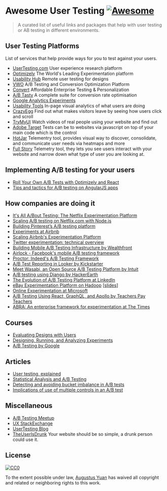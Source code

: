 # Awesome User Testing [![Awesome](https://cdn.rawgit.com/sindresorhus/awesome/d7305f38d29fed78fa85652e3a63e154dd8e8829/media/badge.svg)](https://github.com/sindresorhus/awesome)

> A curated list of useful links and packages that help with user testing or AB testing in different environments.

## User Testing Platforms

List of services that help provide ways for you to test against your users.

* [UserTesting.com](https://www.usertesting.com/) User experience research platform
* [Optimizely](https://www.optimizely.com/) The World's Leading Experimentation platform
* [Usability Hub](https://usabilityhub.com/) Remote user testing for designs
* [VWO](https://vwo.com/) A/B Testing and Conversion Optimization Platform
* [Convert](https://www.convert.com/) Affordable Enterprise Testing & Personalization
* [A/B Tasty](https://www.abtasty.com/uk/) A complete suite for conversion rate optimisation
* [Google Analytics Experiments](https://developers.google.com/analytics/solutions/experiments)
* [Usability Tools](http://usabilitytools.com/) In-page visual analytics of what users are doing
* [CrazyEgg](https://www.crazyegg.com/) Find out what makes visitors leave by seeing how users click and scroll
* [TryMyUI](http://www.trymyui.com/) Watch videos of real people using your website and find out
* [Adobe Target](https://business.adobe.com/products/target/adobe-target.html) Tests can be to websites via javascript on top of your main code which is the control
* [HotJar](https://www.hotjar.com/) Telementry tool, provides visual way to discover, consolidate, and communicate user needs via heatmaps and more
* [Full Story](https://www.fullstory.com) Telemetry tool, they lets you see users interact with your website and narrow down what type of user you are looking at. 

## Implementing A/B testing for your users

* [Roll Your Own A/B Tests with Optimizely and React](http://engineering.tilt.com/roll-your-own-ab-tests-with-optimizely-and-react/)
* [Tips and tactics for A/B testing on AngularJS apps](https://www.widerfunnel.com/ab-testing-on-angularjs/)

## How companies are doing it

* [It's All A/Bout Testing: The Netflix Experimentation Platform](http://techblog.netflix.com/2016/04/its-all-about-testing-netflix.html)
* [Scaling A/B testing on Netflix.com with Node.js](https://www.youtube.com/watch?v=VN4SNJ2JT9E)
* [Building Pinterest’s A/B testing platform](https://medium.com/@Pinterest_Engineering/building-pinterests-a-b-testing-platform-ab4934ace9f4)
* [Experiments at Airbnb](https://medium.com/airbnb-engineering/experiments-at-airbnb-e2db3abf39e7)
* [Scaling Airbnb's Experimentation Platform](https://medium.com/airbnb-engineering/https-medium-com-jonathan-parks-scaling-erf-23fd17c91166)
* [Twitter experimentation: technical overview](https://blog.twitter.com/2015/twitter-experimentation-technical-overview)
* [Building Mobile A/B Testing Infrastructure by Wealthfront](http://eng.wealthfront.com/2016/04/11/building-mobile-ab-testing-infrastructure/)
* [Airlock - Facebook's mobile A/B testing framework](https://code.facebook.com/posts/520580318041111/airlock-facebook-s-mobile-a-b-testing-framework/)
* [Proctor: Indeed's A/B Testing Framework](http://engineering.indeedblog.com/blog/2014/06/proctor-a-b-testing-framework/)
* [A/B Test Reporting in Looker by Kickstarter](https://kickstarter.engineering/a-b-test-reporting-in-looker-bf4869f6b52)
* [Meet Wasabi, an Open Source A/B Testing Platform by Intuit](https://medium.com/blueprint-by-intuit/open-sourcing-wasabi-the-a-b-testing-platform-by-intuit-a8d5abc958d)
* [A/B testing using Django by HackerEarth](http://engineering.hackerearth.com/2016/01/29/ab-testing-using-django/)
* [The Evolution of A/B Testing Platform at LinkedIn](https://engineering.linkedin.com/ab-testing/evolution-ab-testing-platform-linkedin)
* [eBay Experimentation Platform on Hadoop](https://www.youtube.com/watch?v=Gvf89SxXHGw) [[slides](https://www.slideshare.net/tcng3716/experimentation-platform-on-hadoop-hadoop-summit-2015)]
* [Online Experimentation at Microsoft](http://www.exp-platform.com/Documents/ExP_DMCaseStudies.pdf)
* [A/B Testing Using React, GraphQL, and Apollo by Teachers Pay Teachers](http://engineering.teacherspayteachers.com/2017/05/31/a-b-testing-using-react-graphql-and-apollo.html)
* [ABRA: An enterprise framework for experimentation at The Times](https://open.nytimes.com/abra-an-enterprise-framework-for-experimentation-at-the-times-57f8931449cd)

## Courses

* [Evaluating Designs with Users](https://www.edx.org/course/evaluating-designs-users-michiganx-ux504x)
* [Designing, Running, and Analyzing Experiments](https://www.coursera.org/learn/designexperiments)
* [A/B Testing by Google](https://www.udacity.com/course/ab-testing--ud257)

## Articles

* [User testing, explained](https://thenextweb.com/creativity/2015/04/27/user-testing-explained/)
* [Statistical Analysis and A/B Testing](http://20bits.com/article/statistical-analysis-and-ab-testing)
* [Detecting and avoiding bucket imbalance in A/B tests](https://blog.twitter.com/2015/detecting-and-avoiding-bucket-imbalance-in-ab-tests)
* [Implications of use of multiple controls in an A/B test](https://blog.twitter.com/2016/implications-of-use-of-multiple-controls-in-an-ab-test)

## Miscellaneous

* [A/B Testing Meetup](https://www.meetup.com/A-B-Testing-Meetup/)
* [UX StackExchange](https://ux.stackexchange.com/)
* [UserTesting Blog](https://www.usertesting.com/blog/)
* [TheUserIsDrunk](http://theuserisdrunk.com/) Your website should be so simple, a drunk person could use it.

## License

[![CC0](http://mirrors.creativecommons.org/presskit/buttons/88x31/svg/cc-zero.svg)](https://creativecommons.org/publicdomain/zero/1.0/)

To the extent possible under law, [Augustus Yuan](http://augustusyuan.com) has waived all copyright and related or neighboring rights to this work.
